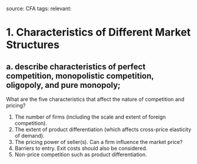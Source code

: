 source: CFA
tags: 
relevant: 

# 1. Characteristics of Different Market Structures

## a. describe characteristics of perfect competition, monopolistic competition, oligopoly, and pure monopoly;

What are the five characteristics that affect the nature of competition and pricing?
1. The number of firms (including the scale and extent of foreign competition).
2. The extent of product differentiation (which affects cross-price elasticity of demand).
3. The pricing power of seller(s). Can a firm influence the market price?
4. Barriers to entry. Exit costs should also be considered.
5. Non-price competition such as product differentiation.

